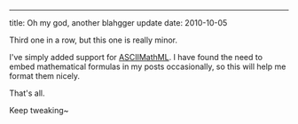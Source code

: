 ---
title: Oh my god, another blahgger update
date: 2010-10-05

Third one in a row, but this one is really minor.

I've simply added support for [ASCIIMathML](http://www1.chapman.edu/~jipsen/mathml/asciimath.html). I have found the need to embed mathematical formulas in my posts occasionally, so this will help me format them nicely.

That's all.

Keep tweaking~ 